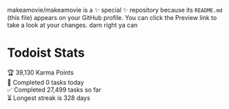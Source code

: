 makeamovie/makeamovie is a ✨ special ✨ repository because its `README.md` (this file) appears on your GitHub profile.
You can click the Preview link to take a look at your changes. darn right ya can

# Todoist Stats

<!-- TODO-IST:START -->
🏆  39,130 Karma Points           
🌸  Completed 0 tasks today           
✅  Completed 27,499 tasks so far           
⏳  Longest streak is 328 days
<!-- TODO-IST:END -->